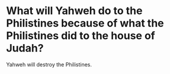 # What will Yahweh do to the Philistines because of what the Philistines did to the house of Judah?

Yahweh will destroy the Philistines.
